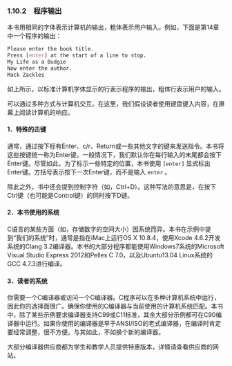 ### 1.10.2　程序输出

本书用相同的字体表示计算机的输出，粗体表示用户输入。例如，下面是第14章中一个程序的输出：

```css
Please enter the book title.
Press [enter] at the start of a line to stop.
My Life as a Budgie
Now enter the author.
Mack Zackles

```

如上所示，以标准计算机字体显示的行表示程序的输出，粗体行表示用户的输入。

可以通过多种方式与计算机交互。在这里，我们假设读者使用键盘键入内容，在屏幕上阅读计算机的响应。

#### 1．特殊的击键

通常，通过按下标有Enter、c/r、Return或一些其他文字的键来发送指令。本书将这些按键统一称为Enter键。一般情况下，我们默认你在每行输入的末尾都会按下Enter键。尽管如此，为了标示一些特定的位置，本书使用 `[enter]` 显式标出Enter键。方括号表示按下一次Enter键，而不是输入 `enter` 。

除此之外，书中还会提到控制字符（如，Ctrl+D）。这种写法的意思是，在按下Ctrl键（也可能是Control键）的同时按下D键。

#### 2．本书使用的系统

C语言的某些方面（如，存储数字的空间大小）因系统而异。本书在示例中提到“我们的系统”时，通常是指在iMac上运行OS X 10.8.4，使用Xcode 4.6.2开发系统的Clang 3.2编译器。本书的大部分程序都能使用Windows7系统的Microsoft Visual Studio Express 2012和Pelles C 7.0，以及Ubuntu13.04 Linux系统的GCC 4.7.3进行编译。

#### 3．读者的系统

你需要一个C编译器或访问一个C编译器。C程序可以在多种计算机系统中运行，因此你的选择面很广。确保你使用的C编译器与当前使用的计算机系统匹配。本书中，除了某些示例要求编译器支持C99或C11标准，其余大部分示例都可在C90编译器中运行。如果你使用的编译器是早于ANSI/ISO的老式编译器，在编译时肯定要经常调整，很不方便。与其如此，不如换个新的编译器。

大部分编译器供应商都为学生和教学人员提供特惠版本，详情请查看供应商的网站。

